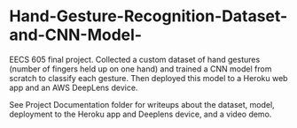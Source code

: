# Hand-Gesture-Recognition-Dataset-and-CNN-Model-
EECS 605 final project. Collected a custom dataset of hand gestures (number of fingers held up on one hand) and trained a CNN model from scratch to classify each gesture. Then deployed this model to a Heroku web app and an AWS DeepLens device.

See Project Documentation folder for writeups about the dataset, model, deployment to the Heroku app and Deeplens device, and a video demo.
